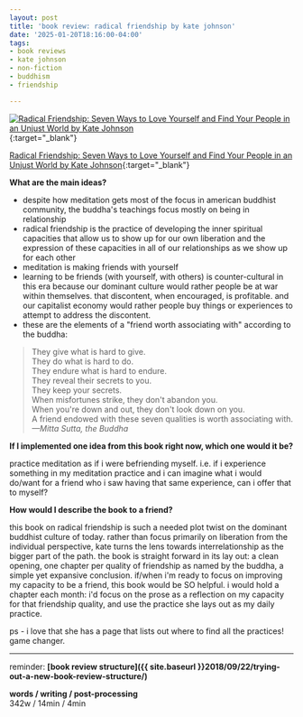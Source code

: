 ```yaml
---
layout: post
title: 'book review: radical friendship by kate johnson'
date: '2025-01-20T18:16:00-04:00'
tags:
- book reviews
- kate johnson
- non-fiction
- buddhism
- friendship

--- 
```



[![Radical Friendship: Seven Ways to Love Yourself and Find Your People in an Unjust World by Kate Johnson](https://images-na.ssl-images-amazon.com/images/S/compressed.photo.goodreads.com/books/1620092131i/57335471.jpg)](https://www.goodreads.com/book/show/57335471-radical-friendship){:target="_blank"}

[Radical Friendship: Seven Ways to Love Yourself and Find Your People in an Unjust World by Kate Johnson](https://www.goodreads.com/book/show/57335471-radical-friendship){:target="_blank"}

<b>What are the main ideas?</b> 
* despite how meditation gets most of the focus in american buddhist community, the buddha's teachings focus mostly on being in relationship
* radical friendship is the practice of developing the inner spiritual capacities that allow us to show up for our own liberation and the expression of these capacities in all of our relationships as we show up for each other
* meditation is making friends with yourself
* learning to be friends (with yourself, with others) is counter-cultural in this era because our dominant culture would rather people be at war within themselves. that discontent, when encouraged, is profitable. and our capitalist economy would rather people buy things or experiences to attempt to address the discontent.
* these are the elements of a "friend worth associating with" according to the buddha:

> They give what is hard to give.  
> They do what is hard to do.  
> They endure what is hard to endure.  
> They reveal their secrets to you.  
> They keep your secrets.  
> When misfortunes strike, they don't abandon you.  
> When you're down and out, they don't look down on you.  
> A friend endowed with these seven qualities is worth associating with.  
_—Mitta Sutta, the Buddha_

<b>If I implemented one idea from this book right now, which one would it be?</b>

practice meditation as if i were befriending myself. i.e. if i experience something in my meditation practice and i can imagine what i would do/want for a friend who i saw having that same experience, can i offer that to myself? 


<b>How would I describe the book to a friend?</b>

this book on radical friendship is such a needed plot twist on the dominant buddhist culture of today. rather than focus primarily on liberation from the individual perspective, kate turns the lens towards interrelationship as the bigger part of the path. the book is straight forward in its lay out: a clean opening, one chapter per quality of friendship as named by the buddha, a simple yet expansive conclusion. if/when i'm ready to focus on improving my capacity to be a friend, this book would be SO helpful. i would hold a chapter each month: i'd focus on the prose as a reflection on my capacity for that friendship quality, and use the practice she lays out as my daily practice. 

ps - i love that she has a page that lists out where to find all the practices! game changer. 

---

reminder: **[book review structure]({{ site.baseurl }}2018/09/22/trying-out-a-new-book-review-structure/)**


<!-- &#042; = asterisk -->
<!-- &#039; = single quote '-->

**words / writing / post-processing**  
342w / 14min / 4min